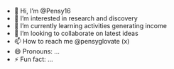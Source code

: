 - 👋 Hi, I’m @Pensy16
- 👀 I’m interested in research and discovery 
- 🌱 I’m currently learning activities generating income 
- 💞️ I’m looking to collaborate on latest ideas 
- 📫 How to reach me @pensyglovate (x)
- 😄 Pronouns: ...
- ⚡ Fun fact: ...

<!---
Pensy16/Pensy16 is a ✨ special ✨ repository because its `README.md` (this file) appears on your GitHub profile.
You can click the Preview link to take a look at your changes.
--->
